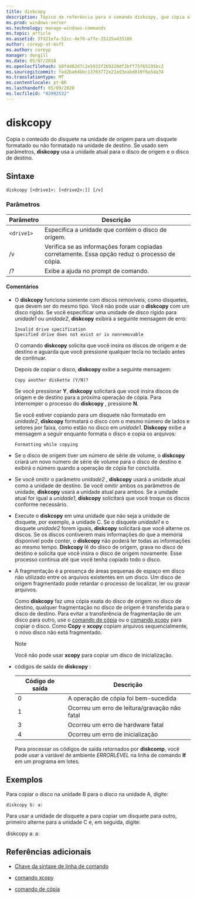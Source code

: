 ```yaml
---
title: diskcopy
description: Tópico de referência para o comando diskcopy, que copia o conteúdo do disquete na unidade de origem para um disquete formatado ou não formatado na unidade de destino.
ms.prod: windows-server
ms.technology: manage-windows-commands
ms.topic: article
ms.assetid: 5fd21efa-52cc-4e70-a7fe-35125a435106
author: coreyp-at-msft
ms.author: coreyp
manager: dongill
ms.date: 05/07/2018
ms.openlocfilehash: b8fd482d7c2e5933f269320df2bff75f65195bc2
ms.sourcegitcommit: fad2ba64bbc13763772e21ed3eabd010f6a5da34
ms.translationtype: MT
ms.contentlocale: pt-BR
ms.lasthandoff: 05/09/2020
ms.locfileid: "82992532"
---
```

# <a name="diskcopy"></a>diskcopy

Copia o conteúdo do disquete na unidade de origem para um disquete formatado ou não formatado na unidade de destino. Se usado sem parâmetros, **diskcopy** usa a unidade atual para o disco de origem e o disco de destino.

## <a name="syntax"></a>Sintaxe

```
diskcopy [<drive1>: [<drive2>:]] [/v]
```

### <a name="parameters"></a>Parâmetros

| Parâmetro | Descrição |
| --------- | ----------- |
| `<drive1>` | Especifica a unidade que contém o disco de origem. |
| /v | Verifica se as informações foram copiadas corretamente. Essa opção reduz o processo de cópia. |
| /? | Exibe a ajuda no prompt de comando. |

#### <a name="remarks"></a>Comentários

- O **diskcopy** funciona somente com discos removíveis, como disquetes, que devem ser do mesmo tipo. Você não pode usar o **diskcopy** com um disco rígido. Se você especificar uma unidade de disco rígido para *unidade1* ou *unidade2*, **diskcopy** exibirá a seguinte mensagem de erro:

    ```
    Invalid drive specification
    Specified drive does not exist or is nonremovable
    ```

    O comando **diskcopy** solicita que você insira os discos de origem e de destino e aguarda que você pressione qualquer tecla no teclado antes de continuar.

    Depois de copiar o disco, **diskcopy** exibe a seguinte mensagem:

    ```
    Copy another diskette (Y/N)?
    ```

    Se você pressionar **Y**, **diskcopy** solicitará que você insira discos de origem e de destino para a próxima operação de cópia. Para interromper o processo do **diskcopy** , pressione **N**.

    Se você estiver copiando para um disquete não formatado em *unidade2*, **diskcopy** formatará o disco com o mesmo número de lados e setores por faixa, como estão no disco em *unidade1*. **Diskcopy** exibe a mensagem a seguir enquanto formata o disco e copia os arquivos:

    ```
    Formatting while copying
    ```

- Se o disco de origem tiver um número de série de volume, o **diskcopy** criará um novo número de série de volume para o disco de destino e exibirá o número quando a operação de cópia for concluída.

- Se você omitir o parâmetro *unidade2* , **diskcopy** usará a unidade atual como a unidade de destino. Se você omitir ambos os parâmetros de unidade, **diskcopy** usará a unidade atual para ambos. Se a unidade atual for igual a *unidade1*, **diskcopy** solicitará que você troque os discos conforme necessário.

- Execute o **diskcopy** em uma unidade que não seja a unidade de disquete, por exemplo, a unidade C. Se o disquete *unidade1* e o disquete *unidade2* forem iguais, **diskcopy** solicitará que você alterne os discos. Se os discos contiverem mais informações do que a memória disponível pode conter, o **diskcopy** não poderá ler todas as informações ao mesmo tempo. **Diskcopy** lê do disco de origem, grava no disco de destino e solicita que você insira o disco de origem novamente. Esse processo continua até que você tenha copiado todo o disco.

- A fragmentação é a presença de áreas pequenas de espaço em disco não utilizado entre os arquivos existentes em um disco. Um disco de origem fragmentado pode retardar o processo de localizar, ler ou gravar arquivos.

    Como **diskcopy** faz uma cópia exata do disco de origem no disco de destino, qualquer fragmentação no disco de origem é transferida para o disco de destino. Para evitar a transferência de fragmentação de um disco para outro, use o [comando de cópia](copy.md) ou o [comando xcopy](xcopy.md) para copiar o disco. Como **Copy** e **xcopy** copiam arquivos sequencialmente, o novo disco não está fragmentado.

    > [!NOTE]
    > Você não pode usar **xcopy** para copiar um disco de inicialização.

- códigos de saída de **diskcopy** :

    | Código de saída | Descrição |
    | --------- | ----------- |
    | 0 | A operação de cópia foi bem-sucedida |
    | 1 | Ocorreu um erro de leitura/gravação não fatal |
    | 3 | Ocorreu um erro de hardware fatal |
    | 4 | Ocorreu um erro de inicialização |

    Para processar os códigos de saída retornados por **diskcomp**, você pode usar a variável de ambiente *ERRORLEVEL* na linha de comando **If** em um programa em lotes.

## <a name="examples"></a>Exemplos

Para copiar o disco na unidade B para o disco na unidade A, digite:

```
diskcopy b: a:
```

Para usar a unidade de disquete a para copiar um disquete para outro, primeiro alterne para a unidade C e, em seguida, digite:

diskcopy a: a:

## <a name="additional-references"></a>Referências adicionais

- [Chave da sintaxe de linha de comando](command-line-syntax-key.md)

- [comando xcopy](xcopy.md)

- [comando de cópia](copy.md)
